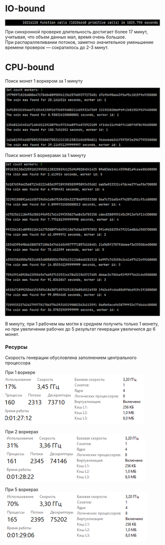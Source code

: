 # IO-bound 

<img alt="sync_verification" align="left" src="https://github.com/nagibinau/Multi-Group-26/blob/main/results/verification_link.png"/> <br>

При синхронной проверке длительность достигает более 17 минут, учитывая, что объем данных мал, время очень большое. <br>
При распараллеливании потоков, заметно значительное уменьшение времени проверок — сократилось до 2-3 минут. <br>

# CPU-bound 

Поиск монет 1 воркером за 1 минуту <br>

![1_worker](https://github.com/nagibinau/Multi-Group-26/blob/main/results/1_worker_result.png)

Поиск монет 5 воркерами за 1 минуту <br>

![5_workers](https://github.com/nagibinau/Multi-Group-26/blob/main/results/5_workers_result.png)

В минуту, при 1 рабочем мы могли в среднем получить только 1 монету, но при увеличении рабочих до 5 результат генерации увеличился до 6 монет. <br>

<h3>Ресурсы</h3>

Скорость генерации обусловлена заполнением центрального процессора

При 1 воркере <br>
![1_worker](https://github.com/nagibinau/Multi-Group-26/blob/main/results/1_worker.png)

При 2 воркерах <br>
![2_workers](https://github.com/nagibinau/Multi-Group-26/blob/main/results/2_workers.png)

При 5 воркерах <br>
![5_workers](https://github.com/nagibinau/Multi-Group-26/blob/main/results/5_workers.png)
